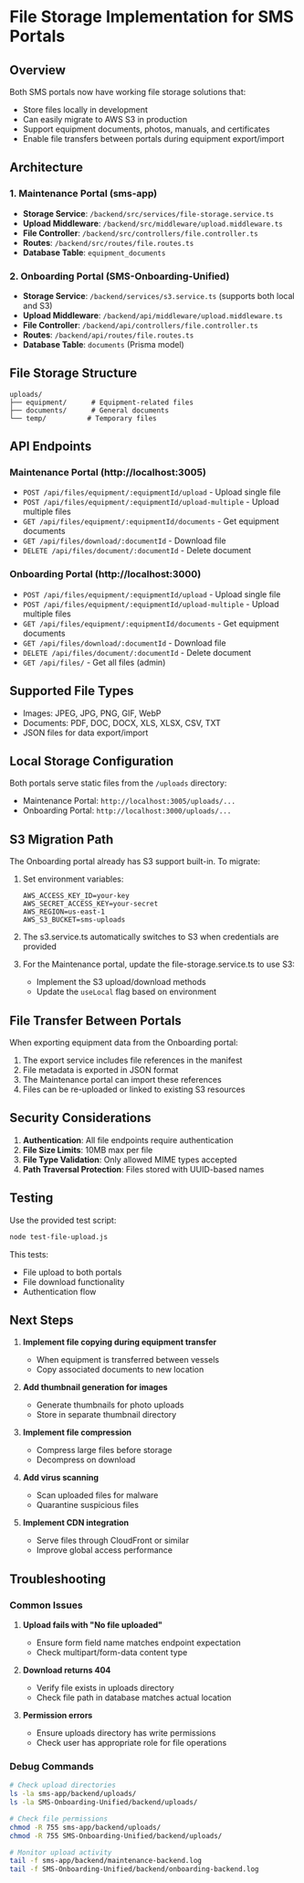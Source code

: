 # File Storage Implementation for SMS Portals

## Overview

Both SMS portals now have working file storage solutions that:
- Store files locally in development
- Can easily migrate to AWS S3 in production
- Support equipment documents, photos, manuals, and certificates
- Enable file transfers between portals during equipment export/import

## Architecture

### 1. Maintenance Portal (sms-app)
- **Storage Service**: `/backend/src/services/file-storage.service.ts`
- **Upload Middleware**: `/backend/src/middleware/upload.middleware.ts`
- **File Controller**: `/backend/src/controllers/file.controller.ts`
- **Routes**: `/backend/src/routes/file.routes.ts`
- **Database Table**: `equipment_documents`

### 2. Onboarding Portal (SMS-Onboarding-Unified)
- **Storage Service**: `/backend/services/s3.service.ts` (supports both local and S3)
- **Upload Middleware**: `/backend/api/middleware/upload.middleware.ts`
- **File Controller**: `/backend/api/controllers/file.controller.ts`
- **Routes**: `/backend/api/routes/file.routes.ts`
- **Database Table**: `documents` (Prisma model)

## File Storage Structure

```
uploads/
├── equipment/      # Equipment-related files
├── documents/      # General documents
└── temp/          # Temporary files
```

## API Endpoints

### Maintenance Portal (http://localhost:3005)
- `POST /api/files/equipment/:equipmentId/upload` - Upload single file
- `POST /api/files/equipment/:equipmentId/upload-multiple` - Upload multiple files
- `GET /api/files/equipment/:equipmentId/documents` - Get equipment documents
- `GET /api/files/download/:documentId` - Download file
- `DELETE /api/files/document/:documentId` - Delete document

### Onboarding Portal (http://localhost:3000)
- `POST /api/files/equipment/:equipmentId/upload` - Upload single file
- `POST /api/files/equipment/:equipmentId/upload-multiple` - Upload multiple files
- `GET /api/files/equipment/:equipmentId/documents` - Get equipment documents
- `GET /api/files/download/:documentId` - Download file
- `DELETE /api/files/document/:documentId` - Delete document
- `GET /api/files/` - Get all files (admin)

## Supported File Types
- Images: JPEG, JPG, PNG, GIF, WebP
- Documents: PDF, DOC, DOCX, XLS, XLSX, CSV, TXT
- JSON files for data export/import

## Local Storage Configuration

Both portals serve static files from the `/uploads` directory:
- Maintenance Portal: `http://localhost:3005/uploads/...`
- Onboarding Portal: `http://localhost:3000/uploads/...`

## S3 Migration Path

The Onboarding portal already has S3 support built-in. To migrate:

1. Set environment variables:
   ```env
   AWS_ACCESS_KEY_ID=your-key
   AWS_SECRET_ACCESS_KEY=your-secret
   AWS_REGION=us-east-1
   AWS_S3_BUCKET=sms-uploads
   ```

2. The s3.service.ts automatically switches to S3 when credentials are provided

3. For the Maintenance portal, update the file-storage.service.ts to use S3:
   - Implement the S3 upload/download methods
   - Update the `useLocal` flag based on environment

## File Transfer Between Portals

When exporting equipment data from the Onboarding portal:
1. The export service includes file references in the manifest
2. File metadata is exported in JSON format
3. The Maintenance portal can import these references
4. Files can be re-uploaded or linked to existing S3 resources

## Security Considerations

1. **Authentication**: All file endpoints require authentication
2. **File Size Limits**: 10MB max per file
3. **File Type Validation**: Only allowed MIME types accepted
4. **Path Traversal Protection**: Files stored with UUID-based names

## Testing

Use the provided test script:
```bash
node test-file-upload.js
```

This tests:
- File upload to both portals
- File download functionality
- Authentication flow

## Next Steps

1. **Implement file copying during equipment transfer**
   - When equipment is transferred between vessels
   - Copy associated documents to new location

2. **Add thumbnail generation for images**
   - Generate thumbnails for photo uploads
   - Store in separate thumbnail directory

3. **Implement file compression**
   - Compress large files before storage
   - Decompress on download

4. **Add virus scanning**
   - Scan uploaded files for malware
   - Quarantine suspicious files

5. **Implement CDN integration**
   - Serve files through CloudFront or similar
   - Improve global access performance

## Troubleshooting

### Common Issues

1. **Upload fails with "No file uploaded"**
   - Ensure form field name matches endpoint expectation
   - Check multipart/form-data content type

2. **Download returns 404**
   - Verify file exists in uploads directory
   - Check file path in database matches actual location

3. **Permission errors**
   - Ensure uploads directory has write permissions
   - Check user has appropriate role for file operations

### Debug Commands

```bash
# Check upload directories
ls -la sms-app/backend/uploads/
ls -la SMS-Onboarding-Unified/backend/uploads/

# Check file permissions
chmod -R 755 sms-app/backend/uploads/
chmod -R 755 SMS-Onboarding-Unified/backend/uploads/

# Monitor upload activity
tail -f sms-app/backend/maintenance-backend.log
tail -f SMS-Onboarding-Unified/backend/onboarding-backend.log
```